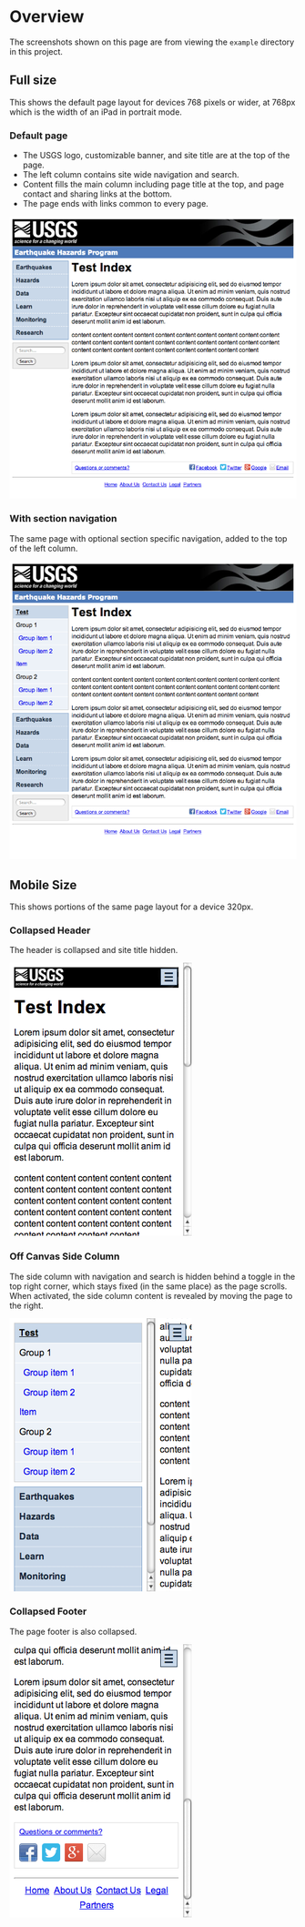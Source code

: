 Overview
========

The screenshots shown on this page are from viewing the `example` directory in this project.


## Full size

This shows the default page layout for devices 768 pixels or wider, at 768px which is the width of an iPad in portrait mode.

### Default page

* The USGS logo, customizable banner, and site title are at the top of the page.
* The left column contains site wide navigation and search.
* Content fills the main column including page title at the top, and page contact and sharing links at the bottom.
* The page ends with links common to every page.

<img src="images/overviewNoSectionNav.png" alt="image of full size layout without section navigation"/>

### With section navigation

The same page with optional section specific navigation, added to the top of the left column.

<img src="images/overviewFull.png" alt="image of full size layout"/>


## Mobile Size

This shows portions of the same page layout for a device 320px.

### Collapsed Header

The header is collapsed and site title hidden.

<img src="images/overviewMobileHeader.png" alt="image of collapsed header"/>

### Off Canvas Side Column

The side column with navigation and search is hidden behind a toggle in the top right corner, which stays fixed (in the same place) as the page scrolls.  When activated, the side column content is revealed by moving the page to the right.

<img src="images/overviewOffcanvas.png" alt="image of off canvas content"/>

### Collapsed Footer

The page footer is also collapsed.

<img src="images/overviewMobileFooter.png" alt="image of collapsed footer"/>

